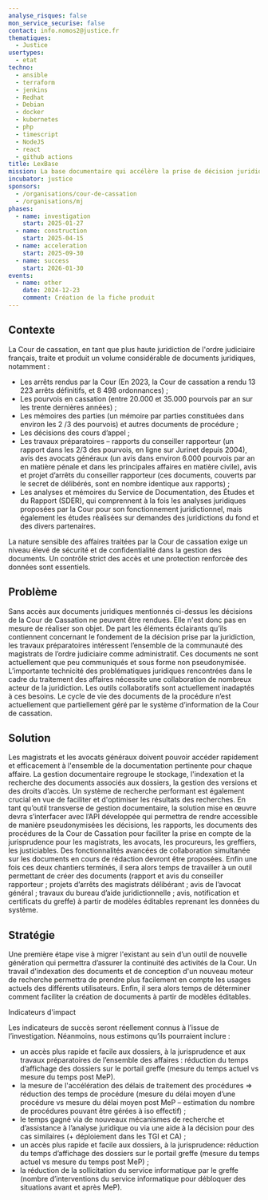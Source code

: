 ```yaml
---
analyse_risques: false
mon_service_securise: false
contact: info.nomos2@justice.fr
thematiques:
  - Justice
usertypes:
  - etat
techno:
  - ansible
  - terraform
  - jenkins
  - Redhat
  - Debian
  - docker
  - kubernetes
  - php
  - timescript
  - NodeJS
  - react
  - github actions
title: LexBase
mission: La base documentaire qui accélère la prise de décision juridique, réduit la charge administrative des greffiers et des magistrats de la Cour de Cassation,  diversifie les possibilités d’interfaçage liées aux documents des procédures produits par la juridiction.
incubator: justice
sponsors:
  - /organisations/cour-de-cassation
  - /organisations/mj
phases:
  - name: investigation
    start: 2025-01-27
  - name: construction
    start: 2025-04-15
  - name: acceleration
    start: 2025-09-30
  - name: success
    start: 2026-01-30
events:
  - name: other
    date: 2024-12-23
    comment: Création de la fiche produit
---
```


## Contexte

La Cour de cassation, en tant que plus haute juridiction de l'ordre judiciaire français, traite et produit un volume considérable de documents juridiques, notamment :
* Les arrêts rendus par la Cour (En 2023, la Cour de cassation a rendu 13 223 arrêts définitifs, et 8 498 ordonnances) ;
* Les pourvois en cassation (entre 20.000 et 35.000 pourvois par an sur les trente dernières années) ;
* Les mémoires des parties (un mémoire par parties constituées dans environ les 2 /3 des pourvois) et autres documents de procédure ;
* Les décisions des cours d’appel ;
* Les travaux préparatoires – rapports du conseiller rapporteur (un rapport dans les 2/3 des pourvois, en ligne sur Jurinet depuis 2004), avis des avocats généraux (un avis dans environ 6.000 pourvois par an en matière pénale et dans les principales affaires en matière civile), avis et projet d’arrêts du conseiller rapporteur (ces documents, couverts par le secret de délibérés, sont en nombre identique aux rapports) ;
* Les analyses et mémoires du Service de Documentation, des Études et du Rapport (SDER), qui comprennent à la fois les analyses juridiques proposées par la Cour pour son fonctionnement juridictionnel, mais également les études réalisées sur demandes des juridictions du fond et des divers partenaires.

La nature sensible des affaires traitées par la Cour de cassation exige un niveau élevé de sécurité et de confidentialité dans la gestion des documents. Un contrôle strict des accès et une protection renforcée des données sont essentiels.

## Problème

Sans accès aux documents juridiques mentionnés ci-dessus les décisions de la Cour de Cassation ne peuvent être rendues. Elle n'est donc pas en mesure de réaliser son objet.
De part les éléments éclairants qu’ils contiennent concernant le fondement de la décision prise par la juridiction, les travaux préparatoires intéressent l’ensemble de la communauté des magistrats de l’ordre judiciaire comme administratif. Ces documents ne sont actuellement que peu communiqués et sous forme non pseudonymisée.
L’importante technicité des problématiques juridiques rencontrées dans le cadre du traitement des affaires nécessite une collaboration de nombreux acteur de la juridiction. Les outils collaboratifs sont actuellement inadaptés à ces besoins.
Le cycle de vie des documents de la procédure n’est actuellement que partiellement géré par le système d’information de la Cour de cassation.


## Solution

Les magistrats et les avocats généraux doivent pouvoir accéder rapidement et efficacement à l'ensemble de la documentation pertinente pour chaque affaire. La gestion documentaire regroupe le stockage, l'indexation et la recherche des documents associés aux dossiers, la gestion des versions et des droits d’accès.
Un système de recherche performant est également crucial en vue de faciliter et d'optimiser les résultats des recherches.
En tant qu’outil transverse de gestion documentaire, la solution mise en œuvre devra s’interfacer avec l’API développée qui permettra de rendre accessible de manière pseudonymisées les décisions, les rapports, les documents des procédures de la Cour de Cassation pour faciliter la prise en compte de la jurisprudence pour les magistrats, les avocats, les procureurs, les greffiers, les justiciables. 
Des fonctionnalités avancées de collaboration simultanée sur les documents en cours de rédaction devront être proposées.
Enfin une fois ces deux chantiers terminés, il sera alors temps de travailler à un outil permettant de créer des documents (rapport et avis du conseiller rapporteur ; projets d’arrêts des magistrats délibérant ; avis de l’avocat général ; travaux du bureau d’aide juridictionnelle ; avis, notification et certificats du greffe) à partir de modèles éditables reprenant les données du système.


## Stratégie

Une première étape vise à migrer l'existant au sein d’un outil de nouvelle génération qui permettra d’assurer la continuité des activités de la Cour. 
Un travail d'indexation des documents et de conception d'un nouveau moteur de recherche permettra de prendre plus facilement en compte les usages actuels des différents utilisateurs. 
Enfin, il sera alors temps de déterminer comment faciliter la création de documents à partir de modèles éditables.

Indicateurs d'impact

Les indicateurs de succès seront réellement connus à l’issue de l’investigation. Néanmoins, nous estimons qu’ils pourraient inclure :
* un accès plus rapide et facile aux dossiers, à la jurisprudence et aux travaux préparatoires de l’ensemble des affaires : réduction du temps d’affichage des dossiers sur le portail greffe (mesure du temps actuel vs mesure du temps post MeP).
* la mesure de l'accélération des délais de traitement des procédures => réduction des temps de procédure (mesure du délai moyen d’une procédure vs mesure du délai moyen post MeP – estimation du nombre de procédures pouvant être gérées à iso effectif) ;
* le temps gagné via de nouveaux mécanismes de recherche et d’assistance à l’analyse juridique ou via une aide à la décision pour des cas similaires (+ déploiement dans les TGI et CA) ;
* un accès plus rapide et facile aux dossiers, à la jurisprudence: réduction du temps d’affichage des dossiers sur le portail greffe (mesure du temps actuel vs mesure du temps post MeP) ;
* la réduction de la sollicitation du service informatique par le greffe (nombre d’interventions du service informatique pour débloquer des situations avant et après MeP).